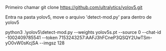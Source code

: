 Primeiro chamar git clone https://github.com/ultralytics/yolov5.git

Entra na pasta yolov5, move o arquivo 'detect-mod.py' para dentro de yolov5

python3 .\yolov5\detect-mod.py --weights yolov5s.pt --source 0 --chat-id -1002409785541 --token 7153243257:AAFJ3hFCneP3QSQY2UwTSm-yO0vW0sKcjSA --imgsz 128
